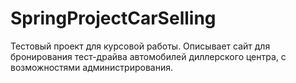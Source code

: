 # SpringProjectCarSelling
Тестовый проект для курсовой работы.
Описывает сайт для бронирования тест-драйва автомобилей диллерского центра, с возможностями администрирования.
